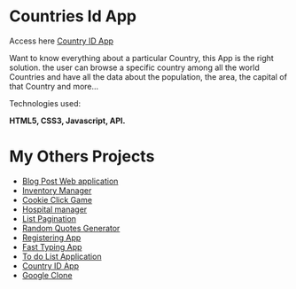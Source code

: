# Countries Id App

Access here  [Country ID App](https://dalytekam.github.io/Countries_Datas)


Want to know everything about a particular Country, this App is the right solution. the user can browse a specific country among all the world Countries and have all the data about the population, the area, the capital of that Country and more...
               
Technologies used:

**HTML5, CSS3, Javascript, API.**

# My Others Projects
- [Blog Post Web application](https://blog-post-project.herokuapp.com/)
- [Inventory Manager](https://inventory-app-manager.herokuapp.com/)
- [Cookie Click Game](https://2020-spring-cohort.github.io/clicking-calamity-dalytekam)
- [Hospital manager](https://github.com/2020-Spring-Cohort/high-st-hospital-dalytekam)
- [List Pagination](https://list-pagination.netlify.com/)
- [Random Quotes Generator](https://quote-gener.netlify.com/)
- [Registering App](https://registering-app.netlify.com/)
- [Fast Typing App](https://fast-typing-app.netlify.com/)
- [To do List Application](https://dalytekam.github.io/Todo-list-Application/)
- [Country ID App](https://dalytekam.github.io/Countries_Datas)
- [Google Clone](https://dalytekam.github.io/Google-clone/)
